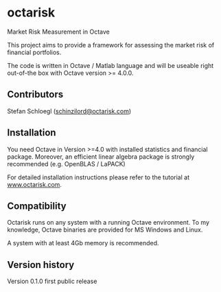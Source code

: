 # octarisk
Market Risk Measurement in Octave

This project aims to provide a framework for assessing the market risk of financial portfolios.

The code is written in Octave / Matlab language and will be useable right out-of-the box with Octave version >= 4.0.0.

## Contributors
Stefan Schloegl (schinzilord@octarisk.com)

## Installation

You need Octave in Version >=4.0 with installed statistics and financial package.
Moreover, an efficient linear algebra package is strongly recommended (e.g. OpenBLAS / LaPACK)

For detailed installation instructions please refer to the tutorial at www.octarisk.com.

## Compatibility

Octarisk runs on any system with a running Octave environment.
To my knowledge, Octave binaries are provided for MS Windows and Linux.

A system with at least 4Gb memory is recommended.

## Version history

Version 0.1.0   first public release

